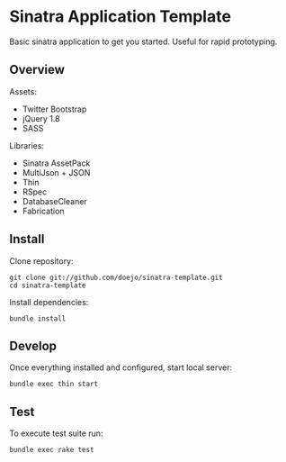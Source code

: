 # Sinatra Application Template

Basic sinatra application to get you started. Useful for rapid prototyping.

## Overview

Assets:

- Twitter Bootstrap
- jQuery 1.8
- SASS

Libraries:

- Sinatra AssetPack
- MultiJson + JSON
- Thin
- RSpec
- DatabaseCleaner
- Fabrication

## Install

Clone repository:

```
git clone git://github.com/doejo/sinatra-template.git
cd sinatra-template
```

Install dependencies:

```
bundle install
```

## Develop

Once everything installed and configured, start local server:

```
bundle exec thin start
```

## Test

To execute test suite run:

```
bundle exec rake test
```
